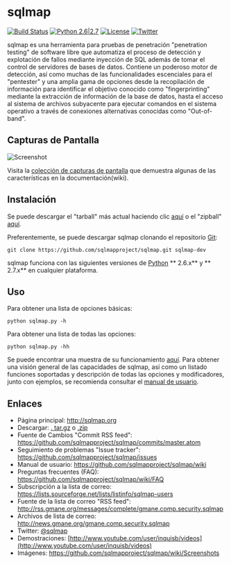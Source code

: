 # sqlmap

[![Build Status](https://api.travis-ci.org/sqlmapproject/sqlmap.svg?branch=master)](https://api.travis-ci.org/sqlmapproject/sqlmap) [![Python 2.6|2.7](https://img.shields.io/badge/python-2.6|2.7-yellow.svg)](https://www.python.org/) [![License](https://img.shields.io/badge/license-GPLv2-red.svg)](https://raw.githubusercontent.com/sqlmapproject/sqlmap/master/doc/COPYING) [![Twitter](https://img.shields.io/badge/twitter-@sqlmap-blue.svg)](https://twitter.com/sqlmap)

sqlmap es una herramienta para pruebas de penetración "penetration testing" de software libre que automatiza el proceso de detección y explotación de fallos mediante inyección de SQL además de tomar el control de servidores de bases de datos. Contiene un poderoso motor de detección, así como muchas de las funcionalidades escenciales para el "pentester" y una amplia gama de opciones desde la recopilación de información para identificar el objetivo conocido como "fingerprinting" mediante la extracción de información de la base de datos, hasta el acceso al sistema de archivos subyacente para ejecutar comandos en el sistema operativo a través de conexiones alternativas conocidas como "Out-of-band".

Capturas de Pantalla
---
![Screenshot](https://raw.github.com/wiki/sqlmapproject/sqlmap/images/sqlmap_screenshot.png)

Visita la [colección de capturas de pantalla](https://github.com/sqlmapproject/sqlmap/wiki/Screenshots) que demuestra algunas de las características en la documentación(wiki).

Instalación
---

Se puede descargar el "tarball" más actual haciendo clic [aquí](https://github.com/sqlmapproject/sqlmap/tarball/master) o el "zipball" [aquí](https://github.com/sqlmapproject/sqlmap/zipball/master).

Preferentemente, se puede descargar sqlmap clonando el repositorio [Git](https://github.com/sqlmapproject/sqlmap):

    git clone https://github.com/sqlmapproject/sqlmap.git sqlmap-dev

sqlmap funciona con las siguientes versiones de [Python](http://www.python.org/download/) ** 2.6.x** y ** 2.7.x** en cualquier plataforma.

Uso
---

Para obtener una lista de opciones básicas: 

    python sqlmap.py -h 

Para obtener una lista de todas las opciones:

    python sqlmap.py -hh

Se puede encontrar una muestra de su funcionamiento [aquí](https://asciinema.org/a/46595).
Para obtener una visión general de las capacidades de sqlmap, así como un listado funciones soportadas y descripción de todas las opciones y modificadores, junto con ejemplos, se recomienda consultar el [manual de usuario](https://github.com/sqlmapproject/sqlmap/wiki).

Enlaces
---

* Página principal: http://sqlmap.org 
* Descargar: [. tar.gz](https://github.com/sqlmapproject/sqlmap/tarball/master) o [.zip](https://github.com/sqlmapproject/sqlmap/zipball/master)
* Fuente de Cambios "Commit RSS feed": https://github.com/sqlmapproject/sqlmap/commits/master.atom
* Seguimiento de problemas "Issue tracker": https://github.com/sqlmapproject/sqlmap/issues
* Manual de usuario: https://github.com/sqlmapproject/sqlmap/wiki
* Preguntas frecuentes (FAQ): https://github.com/sqlmapproject/sqlmap/wiki/FAQ
* Subscripción a la lista de correo: https://lists.sourceforge.net/lists/listinfo/sqlmap-users
* Fuente de la lista de correo "RSS feed": http://rss.gmane.org/messages/complete/gmane.comp.security.sqlmap
* Archivos de lista de correo: http://news.gmane.org/gmane.comp.security.sqlmap
* Twitter: [@sqlmap](https://twitter.com/sqlmap)
* Demostraciones: [http://www.youtube.com/user/inquisb/videos](http://www.youtube.com/user/inquisb/videos)
* Imágenes: https://github.com/sqlmapproject/sqlmap/wiki/Screenshots
